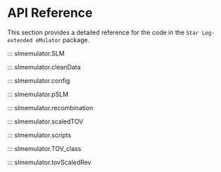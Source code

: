 # API Reference

This section provides a detailed reference for the code in the `Star Log-extended eMulator` package.

::: slmemulator.SLM

::: slmemulator.cleanData

::: slmemulator.config

::: slmemulator.pSLM

::: slmemulator.recombination

::: slmemulator.scaledTOV

::: slmemulator.scripts

::: slmemulator.TOV_class

::: slmemulator.tovScaledRev
